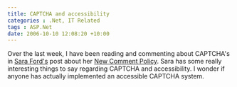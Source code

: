```yaml
---
title: CAPTCHA and accessibility
categories : .Net, IT Related
tags : ASP.Net
date: 2006-10-10 12:08:20 +10:00
---
```


Over the last week, I have been reading and commenting about CAPTCHA's in [Sara Ford's][0] post about her [New Comment Policy][1]. Sara has some really interesting things to say regarding CAPTCHA and accessibility. I wonder if anyone has actually implemented an accessible CAPTCHA system.

[0]: http://blogs.msdn.com/saraford/
[1]: http://blogs.msdn.com/saraford/archive/2006/10/04/New-Comment-Policy.aspx
